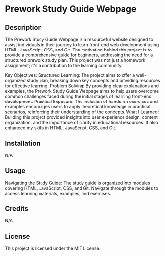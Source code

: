# Prework Study Guide Webpage

## Description

The Prework Study Guide Webpage is a resourceful website designed to assist individuals in their journey to learn front-end web development using HTML, JavaScript, CSS, and Git. The motivation behind this project is to provide a comprehensive guide for beginners, addressing the need for a structured prework study plan. This project was not just a homework assignment; it's a contribution to the learning community.

Key Objectives:
Structured Learning: The project aims to offer a well-organized study plan, breaking down key concepts and providing resources for effective learning.
Problem Solving: By providing clear explanations and examples, the Prework Study Guide Webpage aims to help users overcome common challenges faced during the initial stages of learning front-end development.
Practical Exposure: The inclusion of hands-on exercises and examples encourages users to apply theoretical knowledge in practical scenarios, reinforcing their understanding of the concepts.
What I Learned:
Building this project provided insights into user experience design, content organization, and the importance of clarity in educational resources. It also enhanced my skills in HTML, JavaScript, CSS, and Git.


## Installation

N/A

## Usage

Navigating the Study Guide:
The study guide is organized into modules covering HTML, JavaScript, CSS, and Git. Navigate through the modules to access learning materials, examples, and exercises.

## Credits

N/A

## License

This project is licensed under the MIT License.
